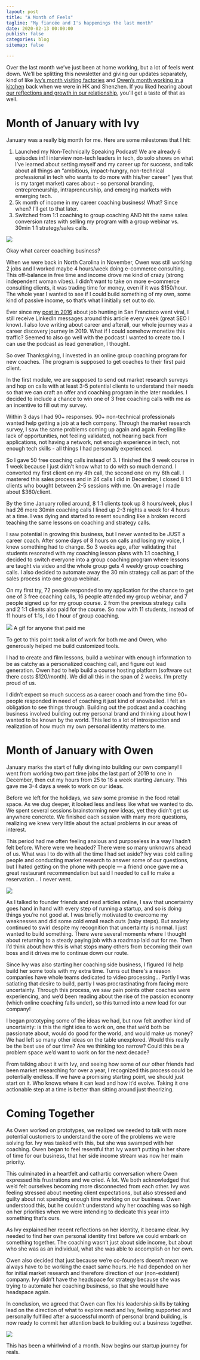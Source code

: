 ```yaml
---
layout: post
title: "A Month of Feels"
tagline: "My fiancée and I's happenings the last month"
date: 2020-02-13 00:00:00
publish: false
categories: blog
sitemap: false

---
```


Over the last month we’ve just been at home working, but a lot of feels went down. We’ll be splitting this newsletter and giving our updates separately, kind of like [Ivy’s month visiting factories](https://mailchi.mp/c85341631a6b/the-past-month-ivy-edition) and [Owen’s month working in a kitchen](/blog/kitchen) back when we were in HK and Shenzhen. If you liked hearing about [our reflections and growth in our relationship](/blog/vanalysis), you’ll get a taste of that as well.
 
# Month of January with Ivy

January was a really big month for me. Here are some milestones that I hit:

1. Launched my Non-Technically Speaking Podcast! We are already 6 episodes in! I interview non-tech leaders in tech, do solo shows on what I’ve learned about setting myself and my career up for success, and talk about all things an “ambitious, impact-hungry, non-technical professional in tech who wants to do more with his/her career” (yes that is my target market) cares about - so personal branding, entrepreneurship, intrapreneurship, and emerging markets with emerging tech. 
2. 5k month of income in my career coaching business! What? Since when? I’ll get to that later.
3. Switched from 1:1 coaching to group coaching AND hit the same sales conversion rates with selling my program with a group webinar vs. 30min 1:1 strategy/sales calls.

<img src="https://mcusercontent.com/e9a2a7ba7716f6b270bbe04e5/images/3ef6e1cd-9247-4a2a-9614-dd09a4053720.jpg" />

Okay what career coaching business? 

When we were back in North Carolina in November, Owen was still working 2 jobs and I worked maybe 4 hours/week doing e-commerce consulting. This off-balance in free time and income drove me kind of crazy (strong independent woman vibes). I didn’t want to take on more e-commerce consulting clients, it was trading time for money, even if it was $150/hour. The whole year I wanted to see if I could build something of my own, some kind of passive income, so that’s what I initially set out to do. 

Ever since my [post in 2016](https://www.ivyxu.co/resources/2016-06-06-job-hunting-san-francisco/) about job hunting in San Francisco went viral, I still receive LinkedIn messages around this article every week (great SEO I know). I also love writing about career and afterall, our whole journey was a career discovery journey in 2019. What if I could somehow monetize this traffic? Seemed to also go well with the podcast I wanted to create too. I can use the podcast as lead generation, I thought.

So over Thanksgiving, I invested in an online group coaching program for new coaches. The program is supposed to get coaches to their first paid client.

In the first module, we are supposed to send out market research surveys and hop on calls with at least 3-5 potential clients to understand their needs so that we can craft an offer and coaching program in the later modules. I decided to include a chance to win one of 3 free coaching calls with me as an incentive to fill out my survey.

Within 3 days I had 90+ responses. 90+ non-technical professionals wanted help getting a job at a tech company. Through the market research survey, I saw the same problems coming up again and again. Feeling like lack of opportunities, not feeling validated, not hearing back from applications, not having a network, not enough experience in tech, not enough tech skills - all things I had personally experienced.

So I gave 50 free coaching calls instead of 3. I finished the 9 week course in 1 week because I just didn’t know what to do with so much demand. I converted my first client on my 4th call, the second one on my 6th call. I mastered this sales process and in 24 calls I did in December, I closed 8 1:1 clients who bought between 2-5 sessions with me. On average I made about $360/client.

By the time January rolled around, 8 1:1 clients took up 8 hours/week, plus I had 26 more 30min coaching calls I lined up 2-3 nights a week for 4 hours at a time. I was dying and started to resent sounding like a broken record teaching the same lessons on coaching and strategy calls. 

I saw potential in growing this business, but I never wanted to be JUST a career coach. After some days of 8 hours on calls and losing my voice, I knew something had to change. So 3 weeks ago, after validating that students resonated with my coaching lesson plans with 1:1 coaching, I decided to switch everyone into a group coaching program where lessons are taught via video and the whole group gets 4 weekly group coaching calls. I also decided to automate away the 30 min strategy call as part of the sales process into one group webinar.

On my first try, 72 people responded to my application for the chance to get one of 3 free coaching calls, 16 people attended my group webinar, and 7 people signed up for my group course. 2 from the previous strategy calls and 2 1:1 clients also paid for the course. So now with 11 students, instead of 11 hours of 1:1s, I do 1 hour of group coaching. 

<img src="https://mcusercontent.com/e9a2a7ba7716f6b270bbe04e5/images/a7675e60-e537-46f8-b661-786e2d3e0e84.gif" />
A gif for anyone that paid me

To get to this point took a lot of work for both me and Owen, who generously helped me build customized tools.

I had to create and film lessons, build a webinar with enough information to be as catchy as a personalized coaching call, and figure out lead generation. Owen had to help build a course hosting platform (software out there costs $120/month). We did all this in the span of 2 weeks. I’m pretty proud of us.

I didn’t expect so much success as a career coach and from the time 90+ people responded in need of coaching it just kind of snowballed. I felt an obligation to see things through. Building out the podcast and a coaching business involved building out my personal brand and thinking about how I wanted to be known by the world. This led to a lot of introspection and realization of how much my own personal identity matters to me.

# Month of January with Owen

January marks the start of fully diving into building our own company! I went from working two part time jobs the last part of 2019 to one in December, then cut my hours from 25 to 16 a week starting January. This gave me 3-4 days a week to work on our ideas.

Before we left for the holidays, we saw some promise in the food retail space. As we dug deeper, it looked less and less like what we wanted to do. We spent several sessions brainstorming new ideas, yet they didn’t get us anywhere concrete. We finished each session with many more questions, realizing we knew very little about the actual problems in our areas of interest.

This period had me often feeling anxious and purposeless in a way I hadn’t felt before. Where were we headed? There were so many unknowns ahead of us. What was I to do with all the time I had set aside? Ivy was cold calling people and conducting market research to answer some of our questions, but I hated getting on the phone with people — a friend once gave me a great restaurant recommendation but said I needed to call to make a reservation... I never went.

<img src="https://mcusercontent.com/e9a2a7ba7716f6b270bbe04e5/images/f868953c-9560-4fe1-af7f-8c126b60156b.gif" />

As I talked to founder friends and read articles online, I saw that uncertainty goes hand in hand with every step of running a startup, and so is doing things you’re not good at. I was briefly motivated to overcome my weaknesses and did some cold email reach outs (baby steps). But anxiety continued to swirl despite my recognition that uncertainty is normal. I just wanted to build something. There were several moments where I thought about returning to a steady paying job with a roadmap laid out for me. Then I’d think about how this is what stops many others from becoming their own boss and it drives me to continue down our route.

Since Ivy was also starting her coaching side business, I figured I’d help build her some tools with my extra time. Turns out there's a reason companies have whole teams dedicated to video processing... Partly I was satiating that desire to build, partly I was procrastinating from facing more uncertainty. Through this process, we saw pain points other coaches were experiencing, and we’d been reading about the rise of the passion economy (which online coaching falls under), so this turned into a new lead for our company!

I began prototyping some of the ideas we had, but now felt another kind of uncertainty: is this the right idea to work on, one that we’d both be passionate about, would do good for the world, and would make us money? We had left so many other ideas on the table unexplored. Would this really be the best use of our time? Are we thinking too narrow? Could this be a problem space we’d want to work on for the next decade?

From talking about it with Ivy, and seeing how some of our other friends had been market researching for over a year, I recognized this process could be potentially endless. If we have a promising starting point, we should just start on it. Who knows where it can lead and how it’d evolve. Taking it one actionable step at a time is better than sitting around just theorizing.

# Coming Together

As Owen worked on prototypes, we realized we needed to talk with more potential customers to understand the core of the problems we were solving for. Ivy was tasked with this, but she was swamped with her coaching. Owen began to feel resentful that Ivy wasn’t putting in her share of time for our business, that her side income stream was now her main priority.

This culminated in a heartfelt and cathartic conversation where Owen expressed his frustrations and we cried. A lot. We both acknowledged that we’d felt ourselves becoming more disconnected from each other. Ivy was feeling stressed about meeting client expectations, but also stressed and guilty about not spending enough time working on our business. Owen understood this, but he couldn’t understand why her coaching was so high on her priorities when we were intending to dedicate this year into something that’s ours.

As Ivy explained her recent reflections on her identity, it became clear. Ivy needed to find her own personal identity first before we could embark on something together. The coaching wasn’t just about side income, but about who she was as an individual, what she was able to accomplish on her own.

Owen also decided that just because we’re co-founders doesn’t mean we always have to be working the exact same hours. He had depended on her for initial market research and therefore direction of our (non-existent) company. Ivy didn’t have the headspace for strategy because she was trying to automate her coaching business, so that she would have headspace again. 

In conclusion, we agreed that Owen can flex his leadership skills by taking lead on the direction of what to explore next and Ivy,  feeling supported and personally fulfilled after a successful month of personal brand building, is now ready to commit her attention back to building out a business together.

<img src="https://mcusercontent.com/e9a2a7ba7716f6b270bbe04e5/images/1692ed10-f1df-4f81-8627-d9edf8fd35b3.gif" />

This has been a whirlwind of a month. Now begins our startup journey for reals.
